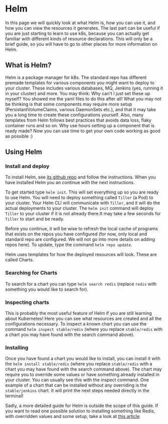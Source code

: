 # Helm

In this page we will quickly look at what Helm is, how you can use it, and how you can view the resources it generates. The last part can be useful if you are just starting to learn to use k8s, because you can actually get familiar with different kinds of resource declarations. This will only be a brief guide, so you will have to go to other places for more information on Helm.


## What is Helm?
Helm is a package manager for k8s. The standard repo has different premade templates for various components you might want to deploy to your cluster. These includes various databases, MQ, Jenkins (yes, running it in your cluster) and more. You may think: Why can't I just set these up myself? You showed me the yaml files to do this after all! What you may not be thinking is that some components may require more setup (PersistantVolumeClaims, various DaemonSets etc.), and that it may take you a long time to create these configurations yourself. Also, many templates from Helm follows best practices that avoids data loss, flaky container runs and so on. Why use hours setting up a component that is ready made? Now you can use time to get your own code working as good as possible :) 


## Using Helm
### Install and deploy
To install Helm, see [its github repo](https://github.com/helm/helm) and follow the instructions. When you have installed Helm you an continue with the next instructions.

To get started type `helm init`. This will set everything up so you are ready to use Helm. You will need to deploy something called `Tiller` (a Pod) to your cluster. Your Helm CLI will communicate with `Tiller`, and it will do the actual deployments to your cluster. The `helm init` command will deploy `Tiller` to your cluster if it is not already there.It may take a few seconds for `Tiller` to start and be ready.

Before you continue, it will be wise to refresh the local cache of programs that exists on the repos you have configured (for now, only local and standard repo are configured. We will not go into more details on adding repos here). To update, type the command `helm repo update`.


Helm uses templates for how the deployed resources will look. These are called Charts.



### Searching for Charts
To search for a chart you can type `helm search redis` (replace `redis` with something you would like to search for). 


### Inspecting charts
This is probably the most useful feature of Helm if you are still learning about Kubernetes! Here you can see what resources are created and all the configurations necessary. To inspect a known chart you can use the command `helm inspect stable/redis` (where you replace `stable/redis` with a chart you may have found with the search command above). 


### Installing
Once you have found a chart you would like to install, you can install it with the `helm install stable/redis` (where you replace `stable/redis` with a chart you may have found with the search command above). The chart may require you to override some values or have something already installed in your cluster. You can usually see this with the inspect command. One example of a chart that can be installed without any overriding is the `stable/jenkins` chart. It will print the next steps needed directly in the terminal!


Sadly, a more detailed guide for Helm is outside the scope of this guide. If you want to read one possible solution to installing something like Redis, with overridden values and some setup, take a look at [this article](https://medium.com/@thanawitsupinnapong/setting-up-redis-in-kubernetes-with-helm-and-manual-persistent-volume-f1d52fa1919f).

